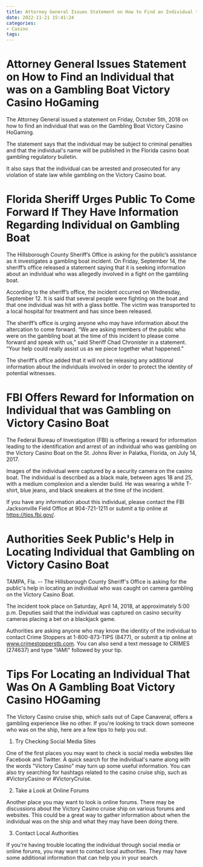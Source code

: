 ```yaml
---
title: Attorney General Issues Statement on How to Find an Individual that was on a Gambling Boat Victory Casino HoGaming 
date: 2022-11-21 15:41:24
categories:
- Casino
tags:
---
```



#  Attorney General Issues Statement on How to Find an Individual that was on a Gambling Boat Victory Casino HoGaming 


The Attorney General issued a statement on Friday, October 5th, 2018 on how to find an individual that was on the Gambling Boat Victory Casino HoGaming.

The statement says that the individual may be subject to criminal penalties and that the individual's name will be published in the Florida casino boat gambling regulatory bulletin.

It also says that the individual can be arrested and prosecuted for any violation of state law while gambling on the Victory Casino boat.

#  Florida Sheriff Urges Public To Come Forward If They Have Information Regarding Individual on Gambling Boat 

The Hillsborough County Sheriff’s Office is asking for the public’s assistance as it investigates a gambling boat incident. On Friday, September 14, the sheriff’s office released a statement saying that it is seeking information about an individual who was allegedly involved in a fight on the gambling boat.

According to the sheriff’s office, the incident occurred on Wednesday, September 12. It is said that several people were fighting on the boat and that one individual was hit with a glass bottle. The victim was transported to a local hospital for treatment and has since been released.

The sheriff’s office is urging anyone who may have information about the altercation to come forward. “We are asking members of the public who were on the gambling boat at the time of this incident to please come forward and speak with us,” said Sheriff Chad Chronister in a statement. “Your help could really assist us as we piece together what happened.” 

The sheriff’s office added that it will not be releasing any additional information about the individuals involved in order to protect the identity of potential witnesses.

#  FBI Offers Reward for Information on Individual that was Gambling on Victory Casino Boat 

The Federal Bureau of Investigation (FBI) is offering a reward for information leading to the identification and arrest of an individual who was gambling on the Victory Casino Boat on the St. Johns River in Palatka, Florida, on July 14, 2017.

Images of the individual were captured by a security camera on the casino boat. The individual is described as a black male, between ages 18 and 25, with a medium complexion and a slender build. He was wearing a white T-shirt, blue jeans, and black sneakers at the time of the incident.

If you have any information about this individual, please contact the FBI Jacksonville Field Office at 904-721-1211 or submit a tip online at https://tips.fbi.gov/.

#  Authorities Seek Public's Help in Locating Individual that Gambling on Victory Casino Boat 

TAMPA, Fla. -- The Hillsborough County Sheriff's Office is asking for the public's help in locating an individual who was caught on camera gambling on the Victory Casino Boat.

The incident took place on Saturday, April 14, 2018, at approximately 5:00 p.m. Deputies said that the individual was captured on casino security cameras placing a bet on a blackjack game.

Authorities are asking anyone who may know the identity of the individual to contact Crime Stoppers at 1-800-873-TIPS (8477), or submit a tip online at www.crimestopperstb.com. You can also send a text message to CRIMES (274637) and type "IAMI" followed by your tip.

#  Tips For Locating an Individual That Was On A Gambling Boat Victory Casino HOGaming

The Victory Casino cruise ship, which sails out of Cape Canaveral, offers a gambling experience like no other. If you're looking to track down someone who was on the ship, here are a few tips to help you out.

1. Try Checking Social Media Sites

One of the first places you may want to check is social media websites like Facebook and Twitter. A quick search for the individual's name along with the words "Victory Casino" may turn up some useful information. You can also try searching for hashtags related to the casino cruise ship, such as #VictoryCasino or #VictoryCruise.

2. Take a Look at Online Forums

Another place you may want to look is online forums. There may be discussions about the Victory Casino cruise ship on various forums and websites. This could be a great way to gather information about when the individual was on the ship and what they may have been doing there.

3. Contact Local Authorities

If you're having trouble locating the individual through social media or online forums, you may want to contact local authorities. They may have some additional information that can help you in your search.
